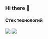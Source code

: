 ### Hi there 👋
#### Стек технологий
<img src="https://img.shields.io/badge/HTML-696969?style=for-the-badge&logo=HTML5&logoColor=red"/>
<img src="https://img.shields.io/badge/CSS-696969?style=for-the-badge&logo=CSS3&logoColor=red"/>
